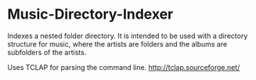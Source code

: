 # Music-Directory-Indexer
 
Indexes a nested folder directory. It is intended to be used with a directory structure for music, where the artists are folders and the albums are subfolders of the artists.

Uses TCLAP for parsing the command line.
http://tclap.sourceforge.net/